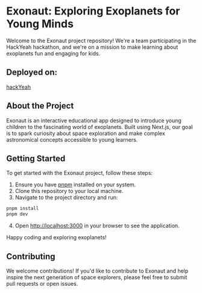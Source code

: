 # Exonaut: Exploring Exoplanets for Young Minds

Welcome to the Exonaut project repository! We're a team participating in the HackYeah hackathon, and we're on a mission to make learning about exoplanets fun and engaging for kids.

## Deployed on:

[hackYeah](https://exonaut.vercel.app/)

## About the Project

Exonaut is an interactive educational app designed to introduce young children to the fascinating world of exoplanets. Built using Next.js, our goal is to spark curiosity about space exploration and make complex astronomical concepts accessible to young learners.

## Getting Started

To get started with the Exonaut project, follow these steps:

1. Ensure you have [pnpm](https://pnpm.io/) installed on your system.
2. Clone this repository to your local machine.
3. Navigate to the project directory and run:

```bash
pnpm install
pnpm dev
```

4. Open [http://localhost:3000](http://localhost:3000) in your browser to see the application.

Happy coding and exploring exoplanets!

## Contributing

We welcome contributions! If you'd like to contribute to Exonaut and help inspire the next generation of space explorers, please feel free to submit pull requests or open issues.
